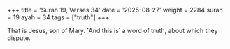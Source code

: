 +++
title = 'Surah 19, Verses 34'
date = '2025-08-27'
weight = 2284
surah = 19
ayah = 34
tags = ["truth"]
+++

That is Jesus, son of Mary. ˹And this is˺ a word of truth, about which they dispute.